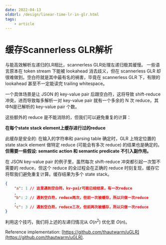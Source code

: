 ```yaml
---
date: 2022-04-13
oldUrl: /design/linear-time-lr-in-glr.html
tags:
    - article
---
```


# 缓存Scannerless GLR解析

与能高效解析左递归的LR相比，scannerless GLR处理左递归极其缓慢。
一些语言原本在 token stream 下能被 lookahead 消去歧义，但在 scannerless GLR 却很难做到。空白符就是其中最有名的祸害，毕竟在 scannerless GLR 下，有限的 lookahead 甚至不一定能读完 trailing whitespace。

一个具体场景是让 JSON 的 key-value pair 后跟空白符，这将导致 shift-reduce 冲突，进而导致每多解析一对 key-value pair 就有一个多余的 N 次 reduce，其中N是已解析的 key-value pair 个数。

这些额外的 reduce 是不能消除的，但我们可以避免重复的计算：

**在每个state stack element上缓存进行过的reduce**

此缓存是安全的: 在输入的字符串和 parsing table 确定时，GLR 上特定位置的 state stack element 做特定 reduce (可能会有多次 reduce) 的结果也是确定的。**但需要一些假设: semantic action 和 semantic predicate 不引入副作用。**

在 JSON key-value pair 的例子里，虽然每次 shift-reduce 冲突都引起一次暂不需要的 reduce，但这个 reduce 的全过程会在正确的 reduce 时刻复现，缓存它将帮我们避免重复计算。缓存结果为多个 state stack。

```json
{
    "a": 1 // 这里遇到空白符，kv-pair可能已经结束，有一次reduce
    ,
    "b": 2 // 遇到空白符，reduce两次，但前一次被缓存，所以只做一次reduce
    ,
    "c": 3 // 遇到空白符，reduce三次，但前两次被缓存，所以只做一次reduce
}
```

利用这个技巧，我们将上述的左递归情况从 $O(n^2)$ 优化至 $O(n)$。

Reference implementation: [https://github.com/thautwarm/uGLR](https://github.com/thautwarm/uGLR).
